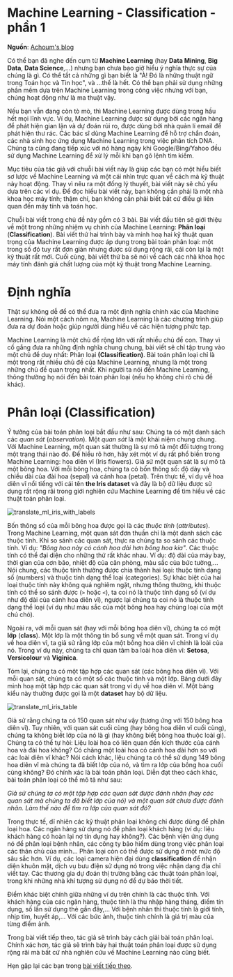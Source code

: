 # Machine Learning - Classification - phần 1

**Nguồn**: [Achoum's blog](http://blog.mathieu.guillame-bert.com/2015/07/12/introduction-to-machine-learning/)

Có thể bạn đã nghe đến cụm từ **Machine Learning** (hay **Data Mining**, **Big Data**, **Data Science**,...) nhưng bạn chưa bao giờ hiểu ý nghĩa thực sự của chúng là gì. Có thể tất cả những gì bạn biết là "À! Đó là những thuật ngữ trong Toán học và Tin học", và ...thế là hết. Có thể bạn phải sử dụng những phần mềm dựa trên Machine Learning trong công việc nhưng với bạn, chúng hoạt động như là ma thuật vậy.

Nếu bạn vẫn đang còn tò mò, thì Machine Learning được dùng trong hầu hết mọi lĩnh vực. Ví dụ, Machine Learning được sử dụng bởi các ngân hàng để phát hiện gian lận và dự đoán rủi ro, được dùng bởi nhà quản lí email để phát hiện thư rác. Các bác sĩ dùng Machine Learning để hỗ trợ chẩn đoán, các nhà sinh học ứng dụng Machine Learning trong việc phân tích DNA. Chúng ta cũng đang tiếp xúc với nó hàng ngày khi Google/Bing/Yahoo đều sử dụng Machine Learning để xử lý mỗi khi bạn gõ lệnh tìm kiếm.

Mục tiêu của tác giả với chuỗi bài viết này là giúp các bạn có một hiểu biết sơ lược về Machine Learning và một cái nhìn trực quan về cách mà kỹ thuật này hoạt động. Thay vì nêu ra một đống lý thuyết, bài viết này sẽ chủ yếu dựa trên các ví dụ. Để đọc hiểu bài viết này, bạn không cần phải là một nhà khoa học máy tính; thậm chí, bạn không cần phải biết bất cứ điều gì liên quan đến máy tính và toán học.

Chuỗi bài viết trong chủ đề này gồm có 3 bài. Bài viết đầu tiên sẽ giới thiệu về một trong những nhiệm vụ chính của Machine Learning: **Phân loại** (**Classification**). Bài viết thứ hai trình bày và minh hoạ hai kỹ thuật quan trọng của Machine Learning được áp dụng trong bài toán phân loại: một trong số đó tuy rất đơn giản nhưng được sử dụng rộng rãi, cái còn lại là một kỹ thuật rất mới. Cuối cùng, bài viết thứ ba sẽ nói về cách các nhà khoa học máy tính đánh giá chất lượng của một kỹ thuật trong Machine Learning.

# Định nghĩa

Thật sự không dễ để có thể đưa ra một định nghĩa chính xác của Machine Learning. Nói một cách nôm na, Machine Learning là các chương trình giúp đưa ra dự đoán hoặc giúp người dùng hiểu về các hiện tượng phức tạp.

Machine Learning là một chủ đề rộng lớn với rất nhiều chủ đề con. Thay vì cố gắng đưa ra những định nghĩa chung chung, bài viết sẽ chỉ tập trung vào một chủ đề duy nhất: Phân loại **(Classification)**. Bài toán phân loại chỉ là một trong rất nhiều chủ đề của Machine Learning, nhưng là một trong những chủ đề quan trọng nhất. Khi người ta nói đến Machine Learning, thông thường họ nói đến bài toán phân loại (nếu họ không chỉ rõ chủ đề khác).

# Phân loại (Classification)

Ý tưởng của bài toán phân loại bắt đầu như sau: Chúng ta có một danh sách các *quan sát* (*observation*). Một *quan sát* là một khái niệm chung chung. Với Machine Learning, một quan sát thường là sự mô tả một đối tượng trong một trạng thái nào đó. Để hiểu rõ hơn, hãy xét một ví dụ rất phổ biến trong Machine Learning: hoa diên vĩ (Iris flowers). Giả sử một quan sát là sự mô tả một bông hoa. Với mỗi bông hoa, chúng ta có bốn thông số: độ dày và chiều dài của đài hoa (sepal) và cánh hoa (petal). Trên thực tế, ví dụ về hoa diên vĩ nổi tiếng với cái tên **the Iris dataset** và đây là bộ dữ liệu được sử dụng rất rộng rãi trong giới nghiên cứu Machine Learning để tìm hiểu về các thuật toán phân loại.

![translate_ml_iris_with_labels](http://blog.mathieu.guillame-bert.com/wp-content/uploads/2015/07/iris_with_labels.jpg)

Bốn thông số của mỗi bông hoa được gọi là các *thuộc tính* (*attributes*). Trong Machine Learning, một quan sát đơn thuần chỉ là một danh sách các thuộc tính. Khi so sánh các quan sát, thực ra chúng ta so sánh các thuộc tính. Ví dụ: *"Bông hoa này có cánh hoa dài hơn bông hoa kia"*. Các thuộc tính có thể đại diện cho những thứ rất khác nhau. Ví dụ: độ dài của máy bay, thời gian của cơn bão, nhiệt độ của căn phòng, màu sắc của bức tường,... Nói chung, các thuộc tính thường được chia thành hai loại: thuộc tính dạng số (numbers) và thuộc tính dạng thể loại (categories). Sự khác biệt của hai loại thuộc tính này không quá nghiêm ngặt, nhưng thông thường, khi thuộc tính có thể so sánh được (`>` hoặc `<`), ta coi nó là thuộc tính dạng số (ví dụ như độ dài của cánh hoa diên vĩ), ngược lại chúng ta coi nó là thuộc tính dạng thể loại (ví dụ như màu sắc của một bông hoa hay chủng loại của một chú chó).

Ngoài ra, với mỗi quan sát (hay với mỗi bông hoa diên vĩ), chúng ta có một **lớp** (**class**). Một lớp là một thông tin bổ sung về một quan sát. Trong ví dụ về hoa diên vĩ, ta giả sử rằng lớp của một bông hoa diên vĩ chính là loài của nó. Trong ví dụ này, chúng ta chỉ quan tâm ba loài hoa diên vĩ: **Setosa**, **Versicolour** và **Viginica**.

Tóm lại, chúng ta có một tập hợp các quan sát (các bông hoa diên vĩ). Với mỗi quan sát, chúng ta có một số các thuộc tính và một lớp. Bảng dưới đây minh hoạ một tập hợp các quan sát trong ví dụ về hoa diên vĩ. Một bảng kiểu này thường được gọi là một **dataset** hay bộ dữ liệu.

![translate_ml_iris_table](http://blog.mathieu.guillame-bert.com/wp-content/uploads/2015/07/table.png)

Giả sử rằng chúng ta có 150 quan sát như vậy (tương ứng với 150 bông hoa diên vĩ). Tuy nhiên, với quan sát cuối cùng (hay bông hoa diên vĩ cuối cùng), chúng ta không biết lớp của nó là gì (hay không biết bông hoa thuộc loài gì). Chúng ta có thể tự hỏi: Liệu loài hoa có liên quan đến kích thước của cánh hoa và đài hoa không? Có chăng một loài hoa có cánh hoa dài hơn so với các loài diên vĩ khác? Nói cách khác, liệu chúng ta có thể sử dụng 149 bông hoa diên vĩ mà chúng ta đã biết lớp của nó, và tìm ra lớp của bông hoa cuối cùng không? Đó chính xác là bài toán phân loại. Diễn đạt theo cách khác, bài toán phân loại có thể mô tả như sau:

*Giả sử chúng ta có một tập hợp các quan sát được đánh nhãn (hay các quan sát mà chúng ta đã biết lớp của nó) và một quan sát chưa được đánh nhãn. Làm thế nào để tìm ra lớp của quan sát đó?*

Trong thực tế, dĩ nhiên các kỹ thuật phân loại không chỉ được dùng để phân loại hoa. Các ngân hàng sử dụng nó để phân loại khách hàng (ví dụ: liệu khách hàng có hoàn lại nợ tín dụng hay không?). Các bệnh viện ứng dụng nó để phân loại bệnh nhân, các công ty bảo hiểm dùng trong việc phân loại các thân chủ của mình... Phân loại còn có thể được sử dụng ở một mức độ sâu sắc hơn. Ví dụ, các loại camera hiện đại dùng **classification** để nhận diện khuôn mặt, dịch vụ bưu điện sử dụng nó trong việc nhận dạng địa chỉ viết tay. Các thương gia dự đoán thị trường bằng các thuật toán phân loại, trong khi những nhà khí tượng sử dụng nó để dự báo thời tiết.

Điểm khác biệt chính giữa những ví dụ trên chính là các thuộc tính. Với khách hàng của các ngân hàng, thuộc tính là thu nhập hàng tháng, điểm tín dụng, số lần sử dụng thẻ gần đây,... Với bệnh nhân thì thuộc tính là giới tính, nhịp tim, huyết áp,... Với các bức ảnh, thuộc tính chính là giá trị màu của từng điểm ảnh.

Trong bài viết tiếp theo, tác giả sẽ trình bày cách giải bài toán phân loại. Chính xác hơn, tác giả sẽ trình bày hai thuật toán phân loại được sử dụng rộng rãi mà bất cứ nhà nghiên cứu về Machine Learning nào cũng biết.

Hẹn gặp lại các bạn trong [bài viết tiếp theo](/translate/ml/Machine-Learning-Classification-phan-2).
